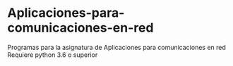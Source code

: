 # Aplicaciones-para-comunicaciones-en-red
Programas para la asignatura de Aplicaciones para comunicaciones en red
Requiere python 3.6 o superior
